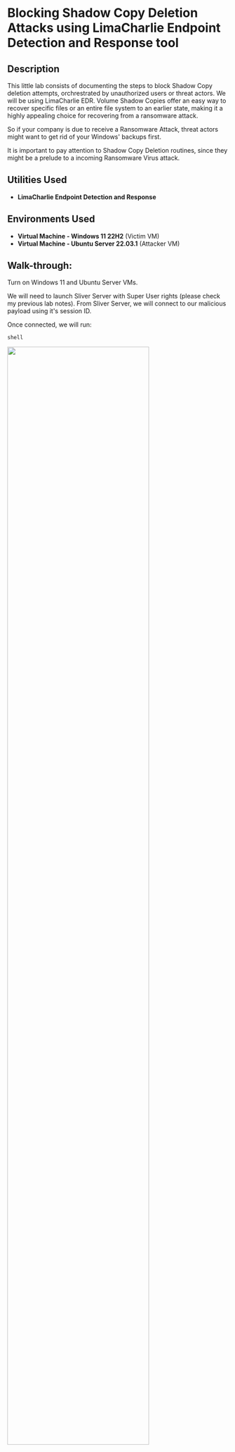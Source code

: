 <h1>Blocking Shadow Copy Deletion Attacks using LimaCharlie Endpoint Detection and Response tool</h1>

<h2>Description</h2>
This little lab consists of documenting the steps to block Shadow Copy deletion attempts, orchrestrated by unauthorized users or threat actors. We will be using LimaCharlie EDR.
Volume Shadow Copies offer an easy way to recover specific files or an entire file system to an earlier state, making it a highly appealing choice for recovering from a ransomware attack.

So if your company is due to receive a Ransomware Attack, threat actors might want to get rid of your Windows' backups first.

It is important to pay attention to Shadow Copy Deletion routines, since they might be a prelude to a incoming Ransomware Virus attack.
<br />

<h2>Utilities Used</h2>

- <b>LimaCharlie Endpoint Detection and Response</b> 

<h2>Environments Used </h2>

- <b>Virtual Machine - Windows 11 22H2</b> (Victim VM) 
- <b>Virtual Machine - Ubuntu Server 22.03.1</b> (Attacker VM)

<h2>Walk-through:</h2>

Turn on Windows 11 and Ubuntu Server VMs.

We will need to launch Sliver Server with Super User rights (please check my previous lab notes).
From Sliver Server, we will connect to our malicious payload using it's session ID.

Once connected, we will run:
```
shell
```
<img src="https://imgur.com/dSx4DHH.png" height="80%" width="80%"/>

There will be a warning about this being bad for Operations Security, we will answer Yes and hit Enter.
Now we are ready to launch any command we like from Powershell with Administrator's Rights.


<p align="center">
Launch the utility: <br/>
<img src="https://i.imgur.com/62TgaWL.png" height="80%" width="80%" alt="Disk Sanitization Steps"/>
<br />
<br />
Select the disk:  <br/>
<img src="https://i.imgur.com/tcTyMUE.png" height="80%" width="80%" alt="Disk Sanitization Steps"/>
<br />
<br />
Enter the number of passes: <br/>
<img src="https://i.imgur.com/nCIbXbg.png" height="80%" width="80%" alt="Disk Sanitization Steps"/>
<br />
<br />
Confirm your selection:  <br/>
<img src="https://i.imgur.com/cdFHBiU.png" height="80%" width="80%" alt="Disk Sanitization Steps"/>
<br />
<br />
Wait for process to complete (may take some time):  <br/>
<img src="https://i.imgur.com/JL945Ga.png" height="80%" width="80%" alt="Disk Sanitization Steps"/>
<br />
<br />
Sanitization complete:  <br/>
<img src="https://i.imgur.com/K71yaM2.png" height="80%" width="80%" alt="Disk Sanitization Steps"/>
<br />
<br />
Observe the wiped disk:  <br/>
<img src="https://i.imgur.com/AeZkvFQ.png" height="80%" width="80%" alt="Disk Sanitization Steps"/>
</p>

<!--
 ```diff
- text in red
+ text in green
! text in orange
# text in gray
@@ text in purple (and bold)@@
```
--!>
